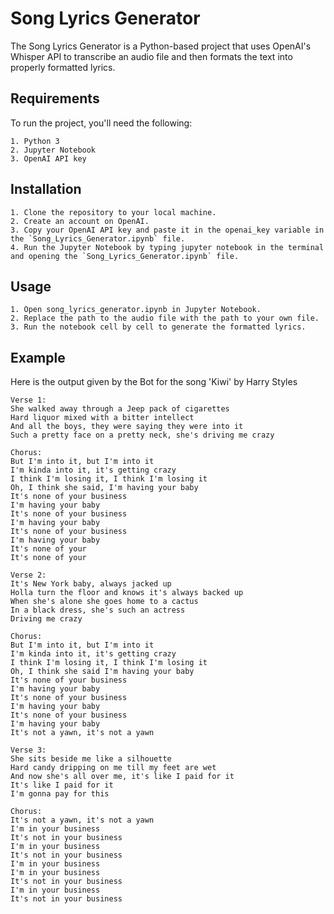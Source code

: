 # Song Lyrics Generator

The Song Lyrics Generator is a Python-based project that uses OpenAI's Whisper API to transcribe an audio file and then formats the text into properly formatted lyrics.

## Requirements

To run the project, you'll need the following:

    1. Python 3
    2. Jupyter Notebook
    3. OpenAI API key

## Installation

    1. Clone the repository to your local machine.
    2. Create an account on OpenAI.
    3. Copy your OpenAI API key and paste it in the openai_key variable in the `Song_Lyrics_Generator.ipynb` file.
    4. Run the Jupyter Notebook by typing jupyter notebook in the terminal and opening the `Song_Lyrics_Generator.ipynb` file.

## Usage

    1. Open song_lyrics_generator.ipynb in Jupyter Notebook.
    2. Replace the path to the audio file with the path to your own file.
    3. Run the notebook cell by cell to generate the formatted lyrics.
  
## Example 

Here is the output given by the Bot for the song 'Kiwi' by Harry Styles
```
Verse 1:
She walked away through a Jeep pack of cigarettes
Hard liquor mixed with a bitter intellect
And all the boys, they were saying they were into it
Such a pretty face on a pretty neck, she's driving me crazy

Chorus:
But I'm into it, but I'm into it
I'm kinda into it, it's getting crazy
I think I'm losing it, I think I'm losing it
Oh, I think she said, I'm having your baby
It's none of your business
I'm having your baby
It's none of your business
I'm having your baby
It's none of your business
I'm having your baby
It's none of your
It's none of your

Verse 2:
It's New York baby, always jacked up
Holla turn the floor and knows it's always backed up
When she's alone she goes home to a cactus
In a black dress, she's such an actress
Driving me crazy

Chorus:
But I'm into it, but I'm into it
I'm kinda into it, it's getting crazy
I think I'm losing it, I think I'm losing it
Oh, I think she said I'm having your baby
It's none of your business
I'm having your baby
It's none of your business
I'm having your baby
It's none of your business
I'm having your baby
It's not a yawn, it's not a yawn

Verse 3:
She sits beside me like a silhouette
Hard candy dripping on me till my feet are wet
And now she's all over me, it's like I paid for it
It's like I paid for it
I'm gonna pay for this

Chorus:
It's not a yawn, it's not a yawn
I'm in your business
It's not in your business
I'm in your business
It's not in your business
I'm in your business
I'm in your business
It's not in your business
I'm in your business
It's not in your business
```
